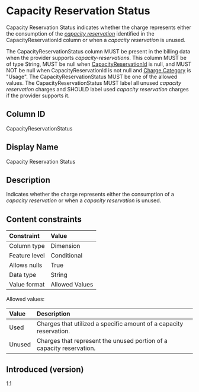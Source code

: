 # Capacity Reservation Status

Capacity Reservation Status indicates whether the charge represents either the consumption of the [*capacity reservation*](#glossary:capacity-reservation) identified in the CapacityReservationId column or when a *capacity reservation* is unused.

The CapacityReservationStatus column MUST be present in the billing data when the provider supports *capacity-reservations*. This column MUST be of type String, MUST be null when [CapacityReservationId](#capacityreservationid) is null, and MUST NOT be null when CapacityReservationId is not null and [Charge Category](#chargecategory) is "Usage". The CapacityReservationStatus MUST be one of the allowed values. The CapacityReservationStatus MUST label all unused *capacity reservation* charges and SHOULD label used *capacity reservation* charges if the provider supports it.

## Column ID

CapacityReservationStatus

## Display Name

Capacity Reservation Status

## Description

Indicates whether the charge represents either the consumption of a *capacity reservation* or when a *capacity reservation* is unused.

## Content constraints

| Constraint      | Value          |
| :-------------- | :------------- |
| Column type     | Dimension      |
| Feature level   | Conditional    |
| Allows nulls    | True           |
| Data type       | String         |
| Value format    | Allowed Values |

Allowed values:

| Value  | Description                                                                 |
| :----- | :-------------------------------------------------------------------------- |
| Used   | Charges that utilized a specific amount of a capacity reservation.          |
| Unused | Charges that represent the unused portion of a capacity reservation.        |

## Introduced (version)

1.1